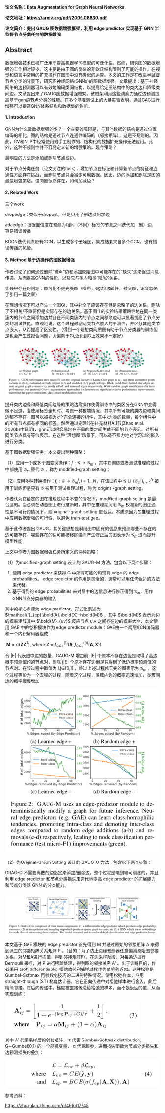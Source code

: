 **论文名称：Data Augmentation for Graph Neural Networks**

**论文地址：https://arxiv.org/pdf/2006.06830.pdf**

**论文简介：提出 GAUG 图数据增强框架，利用 edge predictor 实现基于 GNN 半监督节点分类任务的数据增强**

## Abstract

数据增强技术已被广泛用于提高机器学习模型的可泛化性。然而，研究图的数据增强的工作相对较少。这主要是由于图的复杂的非欧氏结构限制了可能的操作。在视觉和语言中常用的扩充操作在图形中没有类似的运算。本文的工作是在改进半监督节点分类的背景下，研究图神经网络(GNNs)的图数据增强。文章提出：基于神经网络的边预测器可以有效地编码类间结构，以提高给定图结构中的类内边和降级类间边。文章提出来了GAUG图数据增强框架，该框架利用这些洞察力通过边预测提高基于gnn的节点分类的性能。在多个基准测试上的大量实验表明，通过GAG进行增强可以提高GNN体系结构和数据集的性能。

#### 1. Introduction

GNN为什么做数据增强的少？一个主要的障碍是，与其他数据的结构是通过位置编码的相比，图的结构是通过节点连通性编码的（邻接矩阵），这是不规则的。因此，CV和NLP中经常使用的手工制作的、结构化的数据扩充操作无法应用。此外，这种不规则性并不容易定义新的增强策略。现今策略？

最明显的方法是添加或删除节点或边。

对于节点分类任务（论文关注的task），增加节点在标记和计算新节点的特征和连通性方面存在挑战，而删除节点只会减少可用数据。因此，边的添加和删除是图的最佳增强策略。但问题依然存在，如何加减边？

#### 2. Related Work

三个work

dropedge：类似于dropout，但是只用了删边没用加边

adaedge：根据置信度在预测为相同（不同）标签的节点之间迭代加（删）边，容易错误传播

BGCN迭代训练带有GCN，以生成多个去噪图，集成结果来自多个GCN。也有错误传播的风险。

#### 3. Method 基于边操作的图数据增强

作者讨论了如何通过删除“噪声”边和添加原始图中可能存在的“缺失”边来促进消息传递，从而提高GNN的性能，以及它与类内和类间边的关系。

实践中存在的问题：图可能不是完美图（噪声，eg:垃圾邮件，社交图，论文忽略了引用一篇文章）

在理想情况下可以产生一个图Gi，其中补全了应该存在但是忽略了的边关系，删除了不相关/不重要但是实际存在的边关系。基于图 1 的实验结果策略性地在同一类簇内的节点之间添加边并且在不同类簇内的节点之间移除边可以显著提高了节点分类的测试性能。直观地说，这个过程鼓励同类节点嵌入的平滑性，并区分其他类节点嵌入，从而提高了区别性。（得到一个理想类同质图有助于节点分类器的训练但是也会产生过拟合问题，太偏向于Gi,泛化到G上效果不一定好）

![image-20220913203009137](./typoraimg/image-20220913203009137.png)

提升类内边缘和降低类间边缘的策略边缘操作使得训练中的类区分在GNN中变得微不足道，当使用标签全知时。考虑一种极端情况，其中所有可能的类内边和类间边都不存在，图可以被视为k个完全连接的组件，其中k为类的数量，每个组件中的所有节点都有相同的标签。然后通过定理1(在补充材料A.1节(Zhao et al. 2020b)中证明)，gnn可以很容易地在不同的类之间生成不同的节点表示，对所有同类节点具有等价表示。在这种“理想图”场景下，可以毫不费力地对学习过的嵌入进行分类。

基于图数据增强任务，本文提出两种策略：

（1）应用一个或多个图变换操作：$f: \mathcal{G} \rightarrow \mathcal{G}_m$ ，其中在训练或者测试推理的过程中都使用 $\mathcal{G}_m$ 替代 $\mathcal{G}$ ，称为 modified-graph setting；

（2）应用多种转换操作：$f_i: \mathcal{G} \rightarrow \mathcal{G}_m^i , i=1 \ldots N$，在该过程中 $\mathcal{G} \cup\left\{\mathcal{G}_m^i\right\}_{i=1}^N$ 被用于训练但是只有 $\mathcal{G}$ 被用于测试推理过程，称为 original-graph setting。

作者认为在给定的图在推理过程中不变的情况下，modified-graph setting 是最合适的。当必须在动态图上进行推断时，其中在推理期间用 $\mathcal{G}_m$ 校准新的图连通性是不可行的情况下，则 original-graph setting 更合适。本质原因为在推理过程中应用数据增强的可行性，以避免 train-test gap。

基于此作者提出 GAUG，其关键思想是利用图中固有的信息来预测哪些不存在的边可能存在，哪些存在的边可能被移除进而产生修正后的图表示为 $\mathcal{G}_m$ 进而提升模型性能

上文中作者为图数据增强任务所定义的两种策略：

（1）为modified-graph setting 设计的 GAUG-M 方法，包含以下两个步骤：

1. 使用 edge predictor 来获得 G 中所有可能的和现有 edge 的 edge probabilities。 edge predictor 的作用是灵活的，通常可以用任何合适的方法来代替。
2. 基于得到的 edge probabilities 来对图中的边信息进行修正得到 $\mathcal{G}_m$，用作GNN节点分类器的输入

其中的核心步骤为 edge predictor，形式化表述为 $\mathcal{f}_{ep}:\bold{A},\bold{X}→\bold{M}$ ，其中 $\bold{M}$ 表示为边的概率矩阵其中 $\bold{M}_{uv}$ 反应节点 u,v 之间存在边的概率大小，本文使用 GAE 中的卷积模块作为 edge predictor module：GAE由一个两层GCN编码器和一个内积解码器组成

​									$\mathbf{M}=\sigma\left(\mathbf{Z Z}^T\right)$, where $\mathbf{Z}=f_{G C L}^{(1)}\left(\mathbf{A}, f_{G C L}^{(0)}(\mathbf{A}, \mathbf{X})\right)$

令 |E| 代表图中边的数量，GAUG-M 增加前 i|E| 个原本不存在边但是取得了高边概率预测值的的节点对，删除 j|E| 个原本存在边但是只得到了低边概率预测值的节点对。在该过程中取值为 i,j∈[0,1] ，经过上述过程修正完的图表示为 $\mathcal{G}_m$ 。这个过程等价为一个去噪的过程，随着这个过程，类簇内边的概率迅速增加，类簇间边的概率缓慢增加

![image-20220913205734183](./typoraimg/image-20220913205734183.png)

（2）为Original-Graph Setting 设计的 GAUG-O 方法，包含以下两个步骤：

GRAG-O 不需要离散的边指定来添加/删除边，整个过程是端到端可训练的，并且利用 edge predictor 和节点分类损失来迭代地提高 edge predictor 的扩展能力和节点分类器 GNN 的分类能力。

![image-20220913210021472](./typoraimg/image-20220913210021472.png)

本文基于 GAE 模块的 edge predictor 首先得到 M 并通过原始的邻接矩阵 A 来得到派生的邻接矩阵关系矩阵 P 。（目的：为了防止边缘预测器任意偏离原始图邻接关系，对M和A进行插值，得到邻接矩阵P）。在边采样阶段，对每条边进行 Bernoulli 采样，对 P 进行稀疏处理，得到图的邻接关系 A′ 。出于训练目的，作者采用 (soft,differentiable) 松弛伯努利抽样过程作为伯努利近似。这种松弛是 Gumbel-Softmax 再参数化技巧的二进制特殊情况。使用松弛样本，应用 straight-through (ST) 梯度估计器，它在正向传递中对松弛样本进行舍入，此后精简邻接。在后向传递中，梯度被直接传递给松弛的样本，而不是返回的值，从而实现训练：

![image-20220913210256261](./typoraimg/image-20220913210256261.png)

其中 A′ 代表采样后的邻接矩阵， τ 代表 Gumbel-Softmax distribution， G∼Gumbel(0,1) 的一个随机变量， α 代表超参，进而损失函数为节点分类损失和边预测损失的叠加：

![image-20220913210320820](./typoraimg/image-20220913210320820.png)



参考资料：

https://zhuanlan.zhihu.com/p/466617745


